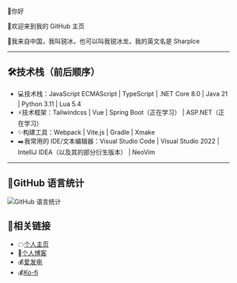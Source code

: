 👋你好

🤗欢迎来到我的 GitHub 主页

🧭我来自中国，我叫锐冰，也可以叫我锐冰龙，我的英文名是 SharpIce

---

## 🛠技术栈（前后顺序）

- 💻️技术栈：JavaScript ECMAScript | TypeScript | .NET Core 8.0 | Java 21 | Python 3.11 | Lua 5.4
- ⚡️技术框架：Tailwindcss | Vue | Spring Boot（正在学习） | ASP.NET（正在学习）
- ✨️构建工具：Webpack | Vite.js | Gradle | Xmake
- ✒️我常用的 IDE/文本编辑器：Visual Studio Code | Visual Studio 2022 | IntelliJ IDEA（以及其的部分衍生版本） | NeoVim

---

## 📝GitHub 语言统计
![GitHub 语言统计](https://github-readme-stats.vercel.app/api/top-langs/?username=FurryRbl&hide_border=true&layout=compact&langs_count=10&theme=ambient_gradient&card_width=480&locale=cn&exclude_repo=Shell_Hosts_Android,End,Chinese_software)

## 🔗相关链接
- ☁[个人主页](https://sharpice.top)
- 📖[个人博客](https://blog.sharpice.top)
- 💰️[爱发电](https://ifdian.net/a/SharpIce)
- 💰️[Ko-fi](https://ko-fi.com/S6S8L8OOP)
